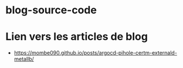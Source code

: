 # blog-source-code
# Lien vers les articles de blog 
- https://mombe090.github.io/posts/argocd-pihole-certm-externald-metallb/
